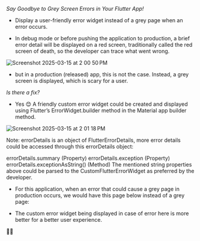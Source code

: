 *Say Goodbye to Grey Screen Errors in Your Flutter App!*

- Display a user-friendly error widget instead of a grey page when an error occurs.

- In debug mode or before pushing the application to production, a brief error detail will be displayed on a red screen, traditionally called the red screen of death, so the developer can trace what went wrong.

![Screenshot 2025-03-15 at 2 00 50 PM](https://github.com/user-attachments/assets/a67e34c5-efad-499f-a59f-8f31f36b7cfb)

- but in a production (released) app, this is not the case. Instead, a grey screen is displayed, which is scary for a user.

*Is there a fix?*

- Yes 😊 A friendly custom error widget could be created and displayed using Flutter’s ErrorWidget.builder method in the Material app builder method.

![Screenshot 2025-03-15 at 2 01 18 PM](https://github.com/user-attachments/assets/1b56770d-0942-46fe-9ada-44a60b8b300a)

Note: errorDetails is an object of FlutterErrorDetails, more error details could be accessed through this errorDetails object:

errorDetails.summary (Property)
errorDetails.exception (Property)
errorDetails.exceptionAsString() (Method)
The mentioned string properties above could be parsed to the CustomFlutterErrorWidget as preferred by the developer.

- For this application, when an error that could cause a grey page in production occurs, we would have this page below instead of a grey page:

- The custom error widget being displayed in case of error here is more better for a better user experience.

👊😊

